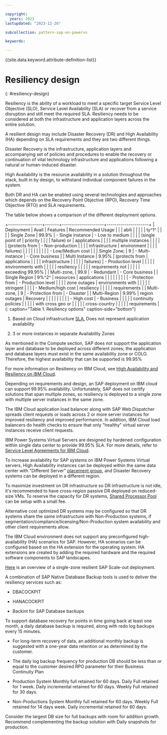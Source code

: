 ```yaml
---

copyright:
  years: 2023
lastupdated: "2023-12-26"

subcollection: pattern-sap-on-powervs

keywords:

---
```


{{site.data.keyword.attribute-definition-list}}

# Resiliency design
{: #resiliency-design}

Resiliency is the ability of a workload to meet a specific target
Service Level Objective (SLO), Service Level Availability (SLA) or
recover from a service disruption and still meet the required SLA.
Resiliency needs to be considered at both the infrastructure and
application layers across the entire solution.

A resilient design may include Disaster Recovery (DR) and High
Availability (HA) depending on SLA requirements and they are two
different things.

Disaster Recovery is the infrastructure, application layers and
accompanying set of policies and procedures to enable the recovery or
continuation of vital technology infrastructure and applications
following a natural or human-induced disaster.

High Availability is the resource availability in a solution throughout
the stack, built in by design, to withstand individual component
failures in the system.

Both DR and HA can be enabled using several technologies and approaches
which depends on the Recovery Point Objective (RPO), Recovery Time
Objective (RTO) and SLA requirements.

The table below shows a comparison of the different deployment options.

+-----------------+-------+---------------------+---------------------+
| Deployment      | Avail | Features            | Recommended Usage   |
|                 | abili |                     |                     |
|                 | ty^1^ |                     |                     |
| Single Zone     | 99.9% | \- Single instance  | \- Low to medium    |
|                 |       | (single point of    | priority            |
|                 |       | failure) or         | applications        |
|                 |       | multiple instances  |                     |
|                 |       | (protects from      | \- Non-production   |
|                 |       | infrastructure      | environment         |
|                 |       | failures)           |                     |
|                 |       |                     |                     |
|                 |       | \- Low/Medium cost  |                     |
| Single Zone;    | 9     | \- Multi-instance   | \- Core business    |
| Multi Instance  | 9.95% | (protects from      | applications        |
|                 |       | infrastructure      |                     |
|                 |       | failures)           | \- Production level |
|                 |       |                     | environments with   |
|                 |       |                     | resiliency          |
|                 |       |                     | requirements not    |
|                 |       |                     | exceeding 99.95%    |
| Multi-zone,     | 99.9  | \- Redundant        | \- Core business    |
| Single Region   | 9%^2^ | resources           | applications        |
|                 |       |                     |                     |
|                 |       | \- Protection from  | \- Production level |
|                 |       | zone outages        | environments with   |
|                 |       |                     | stringent           |
|                 |       | \- Medium/high cost | resiliency          |
|                 |       |                     | requirements        |
| Multi-zone,     | 9     | \- Protection from  | \- Disaster         |
| Multi-Region    | 9.99% | region outages      | Recovery            |
|                 |       |                     |                     |
|                 |       | \- High cost        | \- Business         |
|                 |       |                     | continuity policies |
|                 |       |                     | with cross geo or   |
|                 |       |                     | cross-country       |
|                 |       |                     | requirements        |
{: caption="Table 1. Resiliency options" caption-side="bottom"}

1.  Based on Cloud infrastructure
    [SLA.](https://www.ibm.com/support/customer/csol/terms/?id=i126-9268&lc=en#detail-document)
    Does not represent application availability

2.  3 or more instances in separate Availability Zones

As mentioned in the Compute section, SAP does not support the
application layer and database to be deployed across different zones;
the application and database layers must exist in the same availability
zone or COLO. Therefore, the highest availability that can be supported
is 99.95%

For more information on Resiliency on IBM Cloud, see [High Availability and Resiliency on IBM Cloud](https://cloud.ibm.com/docs/ha-infrastructure?topic=ha-infrastructure-landing-about-ha-dr-backup).

Depending on requirements and design, an SAP deployment on IBM cloud can
support 99.95% availability. Unfortunately, SAP does not certify
solutions that span multiple zones, so resiliency is deployed to a
single zone with multiple server instances in the same zone.

The IBM Cloud application load balancer along with SAP Web Dispatcher
spreads client requests or loads across 2 or more server instances for
improved resiliency and improved performance. In addition, IBM Cloud
load balancers do health checks to ensure that only \"healthy\" virtual
server instances receive client requests.

IBM Power Systems Virtual Servers are designed by hardened configuration
within single data center to provide 99.95% SLA. For more details, refer
to [Service Level Agreements for IBM
Cloud](https://www.ibm.com/support/customer/csol/terms/?id=i126-9268&lc=en#detail-document).

To increase availability for SAP systems on IBM Power Systems Virtual
servers, High Availability instances can be deployed within the same
data center with "Different Server" [placement
group](https://cloud.ibm.com/docs/power-iaas?topic=power-iaas-placement-groups),
and Disaster Recovery systems can be deployed in a different region.

To maximize investment on DR infrastructure so DR infrastructure is not
idle, it's recommended to have cross-region passive DR deployed on
reduced-size VMs. To reserve the capacity for DR systems, [Shared
Processor
Pool](https://www.ibm.com/docs/en/power9?topic=systems-managing-shared-processor-pools)
can be setup with a small fee.

Alternative cost optimized DR systems may be configured so that DR
systems share the same infrastructure with Non-Production systems, if
segmentation/compliance/licensing/Non-Production system availability and
other client requirements allow.

The IBM Cloud environment does not support any preconfigured
high-availability (HA) scenarios for SAP. However, HA scenarios can be
configured based on the HA extension for the operating system. HA
extensions are created by adding the required hardware and the required
software components to SAP landscapes.

[Here](https://cloud.ibm.com/docs/sap?topic=sap-refarch-hana-scaleout#network-layout-for-scale-out-configurations-2)
is an overview of a single-zone resilient SAP Scale-out deployment.

A combination of SAP Native Database Backup tools is used to deliver the
resiliency services such as:

-   DBACOCKPIT

-   HANACOCKPIT

-   Backint for SAP Database backups

To support database recovery for points in time going back at least one
month, a daily database backup is required, along with redo log backups
every 15 minutes.

-   For long-term recovery of data, an additional monthly backup is
    suggested with a one-year data retention or as determined by the
    customer.

-   The daily log backup frequency for production DB should be less than
    or equal to the customer desired RPO parameter for their Business
    Continuity Plan

-   Production System Monthly full retained for 60 days. Daily Full
    retained for 1 week. Daily incremental retained for 60 days. Weekly
    Full retained for 30 days.

-   Non-Productions System Monthly full retained for 60 days. Weekly
    Full retained for 14 days week. Daily incremental retained for 60
    days.

Consider the largest DB size for full backups with room for addition
growth. Recommend complementing the backup solution with Daily snapshots
for production.
